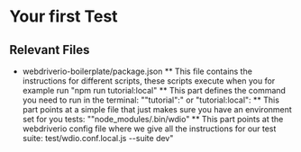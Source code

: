 # Your first Test

## Relevant Files
* webdriverio-boilerplate/package.json
** This file contains the instructions for different scripts, these scripts execute when you for example run "npm run tutorial:local"
** This part defines the command you need to run in the terminal: ""tutorial":" or "tutorial:local":
** This part points at a simple file that just makes sure you have an environment set for you tests: ""node_modules/.bin/wdio"
** This part points at the webdriverio config file where we give all the instructions for our test suite: test/wdio.conf.local.js --suite dev"